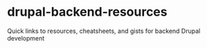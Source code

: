 # drupal-backend-resources
Quick links to resources, cheatsheets, and gists for backend Drupal development
